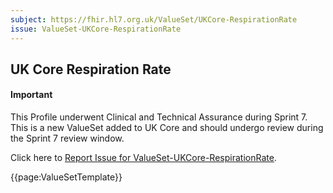 ```yaml
---
subject: https://fhir.hl7.org.uk/ValueSet/UKCore-RespirationRate
issue: ValueSet-UKCore-RespirationRate
---
```

## UK Core Respiration Rate

<div id="newAsset" markdown="span" class="alert alert-success" role="alert"><h4><i class="fa fa-star"></i> Important</h4>

This Profile underwent Clinical and Technical Assurance during Sprint 7. This is a new ValueSet added to UK Core and should undergo review during the Sprint 7 review window.

Click here to <a href="https://simplifier.net/HL7FHIRUKCoreR4/ValueSet-UKCore-RespirationRate/~issues?level=File">Report Issue for ValueSet-UKCore-RespirationRate</a>.
</div>

{{page:ValueSetTemplate}}